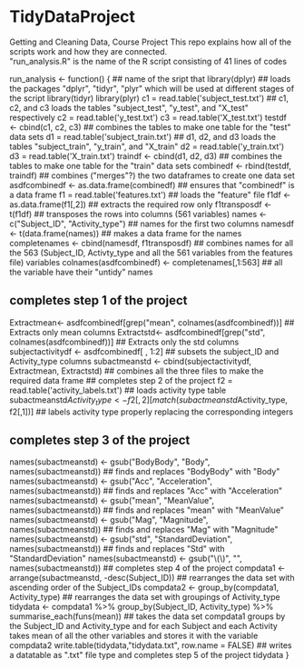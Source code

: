 # TidyDataProject
Getting and Cleaning Data, Course Project 
This repo explains how all of the scripts work and how they are connected.  
"run_analysis.R" is the name of the R script consisting of 41 lines of codes

run_analysis <- function() {   ## name of the sript that
  library(dplyr)              ## loads the packages "dplyr", "tidyr", "plyr" which will be used at different stages                                    of the script
  library(tidyr)
  library(plyr)
  c1 = read.table('subject_test.txt') ## c1, c2, and c3 loads the tables "subject_test", "y_test", and "X_test"                                                  respectively
  c2 = read.table('y_test.txt')
  c3 = read.table('X_test.txt')
  testdf <- cbind(c1, c2, c3) ## combines the tables to make one table for the "test" data sets
  d1 = read.table('subject_train.txt')  ## d1, d2, and d3 loads the tables "subject_train", "y_train", and "X_train"
  d2 = read.table('y_train.txt')
  d3 = read.table('X_train.txt')
  traindf <- cbind(d1, d2, d3) ## combines the tables to make one table for the "train" data sets
  combinedf <- rbind(testdf, traindf) ## combines ("merges"?) the two dataframes to create one data set
  asdfcombinedf <- as.data.frame(combinedf) ## ensures that "combinedf" is a data frame
  f1 = read.table('features.txt')   ## loads the "feature" file
  f1df <- as.data.frame(f1[,2]) ## extracts the required row only
  f1transposdf <- t(f1df) ## transposes the rows into columns (561 variables)
  names <- c("Subject_ID", "Activity_type") ## names for the first two columns
  namesdf <- t(data.frame(names)) ## makes a data frame for the names
  completenames <- cbind(namesdf, f1transposdf) ## combines names for all the 563 (Subject_ID, Activty_type and all the 561 variables from the features file) variables
  colnames(asdfcombinedf) <- completenames[,1:563] ## all the variable have their "untidy" names
  ## completes step 1 of the project
  Extractmean<- asdfcombinedf[grep("mean", colnames(asdfcombinedf))] ## Extracts only mean columns
  Extractstd<- asdfcombinedf[grep("std", colnames(asdfcombinedf))]  ## Extracts only the std columns
  subjectactivitydf <- asdfcombinedf[ , 1:2] ## subsets the subject_ID and Activity_type columns
  subactmeanstd <- cbind(subjectactivitydf, Extractmean, Extractstd) ## combines all the three files to make the required data frame  ## completes step 2 of the project
  f2 = read.table('activity_labels.txt') ## loads activity type table
  subactmeanstd$Activity_type <- f2[,2][match(subactmeanstd$Activity_type, f2[,1])] ## labels activity type properly replacing the corresponding integers
  ## completes step 3 of the project
  names(subactmeanstd) <- gsub("BodyBody", "Body", names(subactmeanstd)) ## finds and replaces "BodyBody" with "Body"
  names(subactmeanstd) <- gsub("Acc", "Acceleration", names(subactmeanstd)) ## finds and replaces "Acc" with "Acceleration"
  names(subactmeanstd) <- gsub("mean", "MeanValue", names(subactmeanstd)) ## finds and replaces "mean" with "MeanValue"
  names(subactmeanstd) <- gsub("Mag", "Magnitude", names(subactmeanstd)) ## finds and replaces "Mag" with "Magnitude"
  names(subactmeanstd) <- gsub("std", "StandardDeviation", names(subactmeanstd)) ## finds and replaces "Std" with "StandardDeviation"
  names(subactmeanstd) <- gsub("\\(\\)", "", names(subactmeanstd))  ## completes step 4 of the project
  compdata1 <- arrange(subactmeanstd, -desc(Subject_ID)) ## rearranges the data set with ascending order of the Subject_IDs
  compdata2 <- group_by(compdata1, Activity_type) ## rearranges the data set with groupings of Activity_type
  tidydata <- compdata1 %>% group_by(Subject_ID, Activity_type) %>% summarise_each(funs(mean)) ## takes the data set compdata1 groups                             by the Subject_ID and Activity_type and for each Subject and each Activity takes mean of all the other                               variables and stores it with the variable compdata2
  write.table(tidydata,"tidydata.txt", row.name = FALSE) ## writes a datatable as ".txt" file type and completes step 5 of the                   project
  tidydata
}
